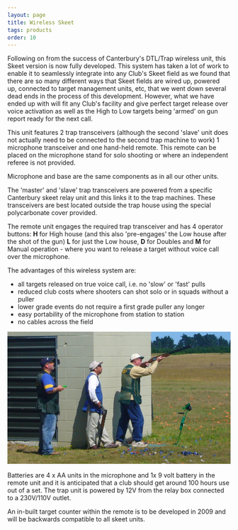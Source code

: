 ```yaml
---
layout: page
title: Wireless Skeet
tags: products
order: 10
---
```

Following on from the success of Canterbury's DTL/Trap wireless unit, this Skeet version is now fully developed. This system has taken a lot of work to enable it to seamlessly integrate into any Club's Skeet field as we found that there are so many different ways that Skeet fields are wired up, powered up, connected to target management units, etc, that we went down several dead ends in the process of this development. However, what we have ended up with will fit any Club's facility and give perfect target release over voice activation as well as the High to Low targets being 'armed' on gun report ready for the next call.

This unit features 2 trap transceivers (although the second 'slave' unit does not actually need to be connected to the second trap machine to work) 1 microphone transceiver and one hand-held remote. This remote can be placed on the microphone stand for solo shooting or where an independent referee is not provided.

Microphone and base are the same components as in all our other units.

The 'master' and 'slave' trap transceivers are powered from a specific Canterbury skeet relay unit and this links it to the trap machines. These transceivers are best located outside the trap house using the special polycarbonate cover provided.

The remote unit engages the required trap transceiver and has 4 operator buttons: **H** for High house (and this also 'pre-engages' the Low house after the shot of the gun) **L** for just the Low house, **D** for Doubles and **M** for Manual operation - where you want to release a target without voice call over the microphone.

The advantages of this wireless system are:

* all targets released on true voice call, i.e. no 'slow' or 'fast' pulls
* reduced club costs where shooters can shot solo or in squads without a puller
* lower grade events do not require a first grade puller any longer
* easy portability of the microphone from station to station
* no cables across the field
  
![Wireless][1]

Batteries are 4 x AA units in the microphone and 1x 9 volt battery in the remote unit and it is anticipated that a club should get around 100 hours use out of a set. The trap unit is powered by 12V from the relay box connected to a 230V/110V outlet.

An in-built target counter within the remote is to be developed in 2009 and will be backwards compatible to all skeet units.

[1]: images/wireless_skeet.jpg